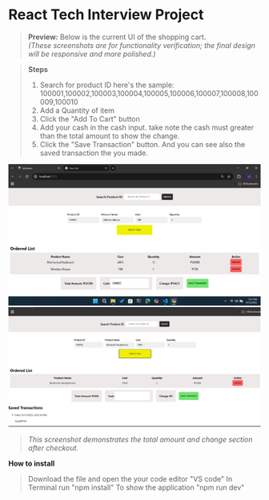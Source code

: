 # React Tech Interview Project

<!-- Internal note: This section shows static screenshots for functionality checking -->

> **Preview:** Below is the current UI of the shopping cart.  
> *(These screenshots are for functionality verification; the final design will be responsive and more polished.)*

>**Steps**
> 1. Search for product ID 
     here's the sample: 100001,100002,100003,100004,100005,100006,100007,100008,100009,100010
> 2. Add a Quantity of item
> 3. Click the "Add To Cart" button
> 4. Add your cash in the cash input. take note the cash must greater than the total amount to show the change.
> 5. Click the "Save Transaction" button. And you can see also the saved transaction the you made.



![Shopping Cart Screenshot 1](./src/assets/image1.png)
![Shopping Cart Screenshot 2](./src/assets/image2.png)

> *This screenshot demonstrates the total amount and change section after checkout.*

**How to install**
> Download the file and open the your code editor "VS code"
> In Terminal run "npm install"
> To show the application "npm run dev"